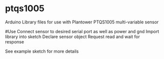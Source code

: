 # ptqs1005
Arduino Library files for use with Plantower PTQS1005 multi-variable sensor

#Use
Connect sensor to desired serial port as well as power and gnd
Import library into sketch
Declare sensor object
Request read and wait for response

See example sketch for more details

